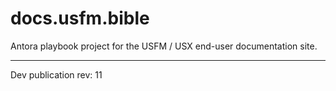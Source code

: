 # docs.usfm.bible
Antora playbook project for the USFM / USX end-user documentation site.

---

Dev publication rev: 11